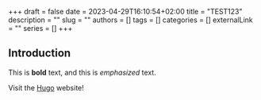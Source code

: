 +++ 
draft = false
date = 2023-04-29T16:10:54+02:00
title = "TEST123"
description = ""
slug = ""
authors = []
tags = []
categories = []
externalLink = ""
series = []
+++

## Introduction

This is **bold** text, and this is *emphasized* text.

Visit the [Hugo](https://gohugo.io) website!